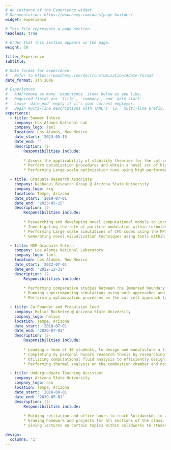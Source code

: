 ```yaml
---
# An instance of the Experience widget.
# Documentation: https://wowchemy.com/docs/page-builder/
widget: experience

# This file represents a page section.
headless: true

# Order that this section appears on the page.
weight: 50

title: Experience
subtitle:

# Date format for experience
#   Refer to https://wowchemy.com/docs/customization/#date-format
date_format: Jan 2006

# Experiences.
#   Add/remove as many `experience` items below as you like.
#   Required fields are `title`, `company`, and `date_start`.
#   Leave `date_end` empty if it's your current employer.
#   Begin multi-line descriptions with YAML's `|2-` multi-line prefix.
experience:
  - title: Summer Intern
    company: Los Alamos National Lab
    company_logo: lanl
    location: Los Alamos, New Mexico
    date_start: '2023-05-15'
    date_end: ''
    description: |2-
        Responsibilities include:
        
        * Assess the applicability of stability theories for the cut-cell method being developed at LANL.
        * Perform optimization procedures and obtain a novel set of higher-order, stable cut-cell stencils for solving the Navier-Stokes equation.
        * Performing Large scale optimization runs using high-performance computing resources. 

  - title: Graduate Research Associate
    company: Kasbaoui Research Group @ Arizona State University
    company_logo: krg
    location: Tempe, Arizona
    date_start: '2019-07-01'
    date_end: '2023-05-15'
    description: |2-
        Responsibilities include:
        
        * Researching and developing novel computational models to increase simulation fidelity for multi-phase flows while keeping the computational cost low.
        * Investigating the role of particle modulation within turbulent flows using cases such as the particle-laden channel flow.
        * Performing Large scale simulations of CFD codes using the MPI and OpenMP framework within a supercomputing environment. 
        * Generating novel visualization techniques using tools within a virtual reality environment to picture flows like never before, as computational resources and visualization tools have increased. 

  - title: NSF Graduate Intern
    company: Los Alamos National Labaratory
    company_logo: lanl
    location: Los Alamos, New Mexico
    date_start: '2022-07-01'
    date_end: '2022-12-31'
    description: |2-
        Responsibilities include:
        
        * Performing comparative studies between the Immersed boundary method and the cut-cell approach for multi-phase flows using canonical test cases. 
        * Running supercomputing simulations using both approaches and performing error analysis for solution verification.
        * Performing optimization processes on the cut-cell approach to obtain higher order accuracy.

  - title: Co-Founder and Propulsion lead
    company: Helios Rocketry @ Arizona State University
    company_logo: helios
    location: Tempe, Arizona
    date_start: '2018-07-01'
    date_end: '2020-07-01'
    description: |2- 
        Responsibilities include:
    
        * Leading a team of 10 students, to design and manufacture a liquid-liquid propulstion system.
        * Completing my personal honors research thesis by researching and developing an efficient co-axial swirl injector for rocket combustion chambers and validating using high speed optical imaging techniques.         
        * Utilizing computational fluid analysis to efficiently design piping fixtures leading from pressurized chambers to the engine for combustion.
        * Performing thermal analysis on the combustion chamber and nozzle analysis for optimum design safety factors and maximum performance. 

  - title: Undergraduate Teaching Assistant
    company: Arizona State University
    company_logo: asu
    location: Tempe, Arizona
    date_start: '2018-08-01'
    date_end: '2019-05-01'
    description: |2- 
        Responsibilities include:
    
        * Holding recitation and office hours to teach Solidworkds to a class of undergraduate students majoring in mechanical and aerospace engineering.
        * Grading homework and projects for all sections of the class.
        * Giving lectures on certain topics within solidworks to students.

design:
  columns: '1'
---
```

